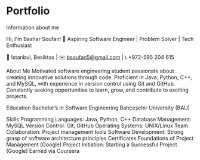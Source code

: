 # Portfolio
Information about me

Hi, I'm Bashar Soufan! 👋
Aspiring Software Engineer | Problem Solver | Tech Enthusiast

📍 Istanbul, Besiktas | ✉️ bsoufan5@gmail.com | 📞 +972-595 204 615

About Me
Motivated software engineering student passionate about creating innovative solutions through code. Proficient in Java, Python, C++, and MySQL, with experience in version control using Git and GitHub. Constantly seeking opportunities to learn, grow, and contribute to exciting projects.

Education
Bachelor’s in Software Engineering
Bahçeşehir University (BAU)

Skills
Programming Languages: Java, Python, C++
Database Management: MySQL
Version Control: Git, GitHub
Operating Systems: UNIX/Linux
Team Collaboration: Project management tools
Software Development: Strong grasp of software architecture principles
Certificates
Foundations of Project Management (Google)
Project Initiation: Starting a Successful Project (Google)
Earned via Coursera
